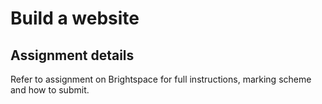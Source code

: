 # Build a website

## Assignment details

Refer to assignment on Brightspace for full instructions, marking scheme and how to submit.